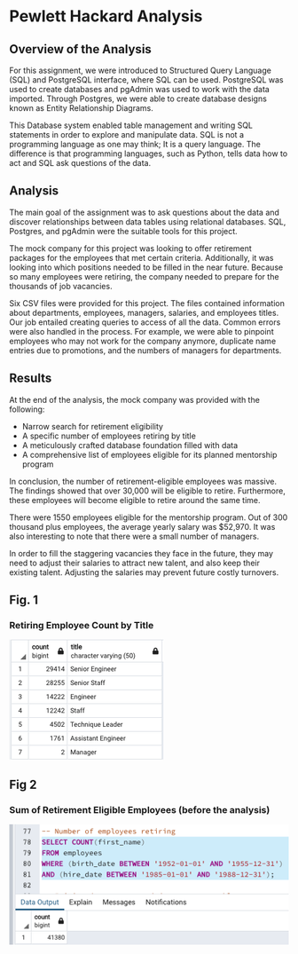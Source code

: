 # Pewlett Hackard Analysis


## Overview of the Analysis

For this assignment, we were introduced to Structured Query Language (SQL) and PostgreSQL interface, where SQL can be used. PostgreSQL was used to create databases and pgAdmin was used to work with the data imported. Through Postgres, we were able to create database designs known as Entity Relationship Diagrams. 

This Database system enabled table management and writing SQL statements in order to explore and manipulate data. SQL is not a programming language as one may think; It is a query language. The difference is that programming languages, such as Python, tells data how to act and SQL ask questions of the data. 
 
 ## Analysis

The main goal of the assignment was to ask questions about the data and discover relationships between data tables using relational databases. SQL, Postgres, and pgAdmin were the suitable tools for this project.

The mock company for this project was looking to offer retirement packages for the employees that met certain criteria. Additionally, it was looking into which positions needed to be filled in the near future. Because so many employees were retiring, the company needed to prepare for the thousands of job vacancies.

Six CSV files were provided for this project. The files contained information about departments, employees, managers, salaries, and employees titles. Our job entailed creating queries to access of all the data. Common errors were also handled in the process. For example, we were able to pinpoint employees who may not work for the company anymore, duplicate name entries due to promotions, and the numbers of managers for departments. 


## Results

At the end of the analysis, the mock company was provided with the following:

- Narrow search for retirement eligibility
- A specific number of employees retiring by title
- A meticulously crafted database foundation filled with data
- A comprehensive list of employees eligible for its planned mentorship program

In conclusion, the number of retirement-eligible employees was massive. The findings showed that over 30,000 will be eligible to retire. Furthermore, these employees will become eligible to retire around the same time. 

There were 1550 employees eligible for the mentorship program. Out of 300 thousand plus employees, the average yearly salary was $52,970. It was also interesting to note that there were a small number of managers. 

In order to fill the staggering vacancies they face in the future, they may need to adjust their salaries to attract new talent, and also keep their existing talent. Adjusting the salaries may prevent future costly turnovers.


## Fig. 1

### Retiring Employee Count by Title
![count_retiring_titles.PNG](Data/count_retiring_titles.png)

## Fig 2

### Sum of Retirement Eligible Employees (before the analysis)
![sum_ret_emp.PNG](Data/sum_ret_emp.png)

